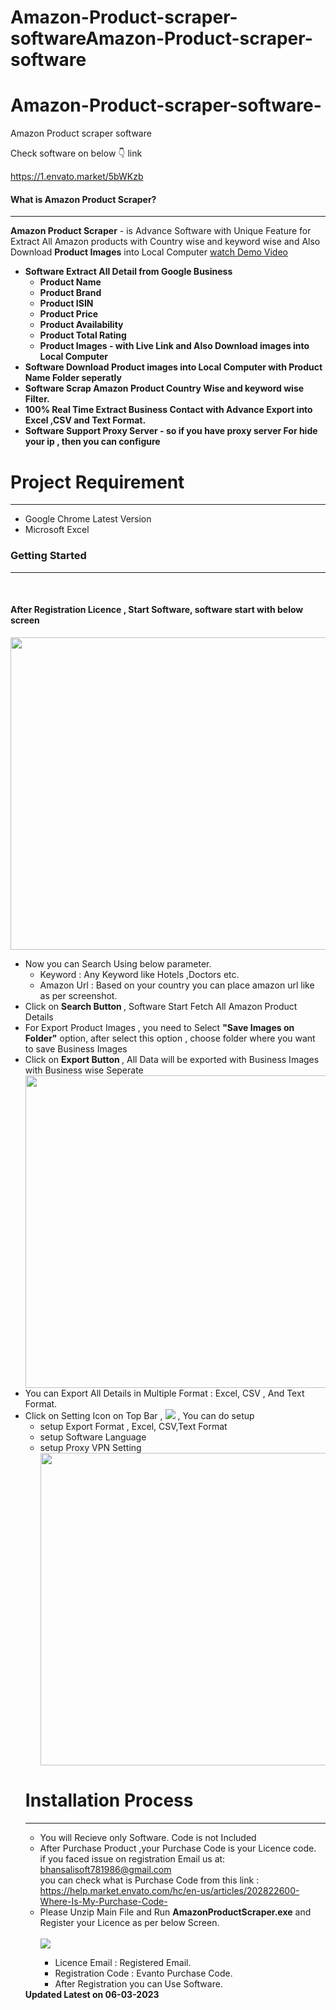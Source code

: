# Amazon-Product-scraper-softwareAmazon-Product-scraper-software
# Amazon-Product-scraper-software-
Amazon Product scraper software

Check software on below 👇 link

https://1.envato.market/5bWKzb

<h4>What is Amazon Product Scraper?</h4>
            <hr class="notop">
            <p>
                <strong>Amazon Product Scraper</strong> - is Advance Software with Unique Feature for Extract All Amazon products with Country wise and keyword wise 
				and Also Download <strong>Product Images</strong> into Local Computer 
<a href="https://youtu.be/2TvbhmFI5n4"  Target="_blank">watch Demo Video</a>		
                <ul>
                    <li>
                         <strong>Software Extract All Detail from Google Business</strong>
						  <ul>
						   <li><strong>Product Name</strong></li>
								  <li><strong>Product Brand</strong></li>
								  <li><strong>Product ISIN</strong></li>
								   <li><strong>Product Price</strong></li>
								   <li><strong>Product Availability</strong></li>
						          <li><strong>Product Total Rating</strong></li>
						       <li><strong>Product Images - with Live Link and Also Download images into Local Computer </strong> </li>
						 </ul> </li><li>
                        <strong>Software Download Product images into Local Computer with Product Name Folder seperatly</strong>
                    </li>
			<li>
                         <strong>Software Scrap Amazon Product  Country Wise and keyword wise Filter.</strong>
                    </li><li>
					      <strong>100% Real Time Extract Business Contact with Advance Export into Excel ,CSV and Text Format.</strong>
						 </li>
				<li>
					     <strong>Software Support Proxy Server - so if you have proxy server For hide your ip , then you can configure</strong>
						 </li>  </ul> </p>
  <div class="page-header">
                <h1>Project Requirement </h1>
                <hr class="notop">
            </div>
            <ul>
                <li>Google Chrome Latest Version</li>
			   <li>Microsoft Excel</li>
            </ul>
		<div class="page-header">
                <h3>Getting Started</h3>
                <hr class="notop">
            </div>
            <br>
            <h4>After Registration Licence , Start Software, software start with below screen</h4>
		<img src="http://bhansalisoft.com/EvantoSnap/AmazonProduct/02.png" style="width:1000px;height:500px"></img>
			<ul>
                  <li>Now you can Search Using  below parameter.
				      <ul>
                  <li>Keyword :   Any Keyword like Hotels ,Doctors etc.</li>
				   <li>Amazon Url :   Based on your country you can place amazon url like as per screenshot.</li>
				 </ul>
				   </li>
				  <li>Click on <strong>Search Button </strong>, Software Start Fetch All Amazon Product Details  </li>
		 <li>For Export Product Images , you need to Select <strong> "Save Images on Folder"</strong> option, after select this option , choose folder where you want to save Business Images </li>
		 <li>Click on <strong>Export Button </strong>, All Data will be exported with Business Images with Business wise Seperate  </li>
				   	<img src="http://bhansalisoft.com/EvantoSnap/AmazonProduct/03.png" style="width:1000px;height:500px"></img>
				     <li>You can Export All Details in Multiple Format : Excel, CSV , And Text Format.</li>
			  <li> Click on Setting Icon on Top Bar ,  	<img src="http://bhansalisoft.com/EvantoSnap/AmazonProduct/settingicon.png"></img> , 
					  You can do setup
					  <ul>
                     <li>
					  setup Export Format , Excel, CSV,Text Format
					  </li>
					   <li>
					   setup Software Language
					  </li>
					   <li>
					   setup Proxy VPN Setting
					  </li>
				    <img src="http://bhansalisoft.com/EvantoSnap/AmazonProduct/04.png" style="width:1000px;height:500px"></img>  
</ul>
			    <div class="page-header">
                <h1>Installation Process </h1>
                <hr class="notop">
            </div>
            <ul>
	<li>You will Recieve only Software. Code is not Included</li>
			     <li>After Purchase Product ,your Purchase Code is your Licence code.
<br/>
if you faced issue on registration Email us at: <a href="mailto:bhansalisoft781986@gmail.com">bhansalisoft781986@gmail.com</a>
<br/>you can check what is Purchase Code from this link :<a href="https://help.market.envato.com/hc/en-us/articles/202822600-Where-Is-My-Purchase-Code-"> https://help.market.envato.com/hc/en-us/articles/202822600-Where-Is-My-Purchase-Code-</a>
				</li>
	           <li> Please Unzip Main File and Run <b>AmazonProductScraper.exe</b> and Register your Licence as per below Screen.</li>
			       <br/>
     			<img src="http://bhansalisoft.com/EvantoSnap/AmazonProduct/01.png"></img>
			   <ul>
                  <li>Licence Email :   Registered Email.</li>
				  <li>Registration Code :  Evanto Purchase Code.</li>
				   <li>After Registration you can Use Software.</li>
                </ul>
            </ul>
			<b>Updated  Latest on 06-03-2023 </b>
